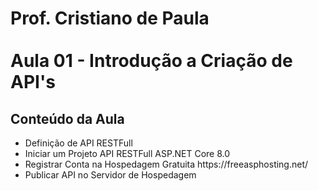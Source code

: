 
<div>
	<h1>Prof. Cristiano de Paula
	<br>
	<br>
	Aula 01 - Introdução a Criação de API's</h1>
</div>

<h2>Conteúdo da Aula</h2>
<ul>
	<li>Definição de API RESTFull</li>
	<li>Iniciar um Projeto API RESTFull ASP.NET Core 8.0</li>
	<li>Registrar Conta na Hospedagem Gratuita https://freeasphosting.net/</li>
	<li>Publicar API no Servidor de Hospedagem</li>
</ul>